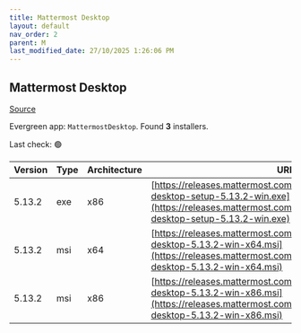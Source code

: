 ```yaml
---
title: Mattermost Desktop
layout: default
nav_order: 2
parent: M
last_modified_date: 27/10/2025 1:26:06 PM
---
```


## Mattermost Desktop

[Source](https://github.com/mattermost/desktop)

Evergreen app: `MattermostDesktop`. Found **3** installers.

Last check: 🟢

| Version | Type | Architecture | URI                                                                                                                                                                              |
| ------- | ---- | ------------ | -------------------------------------------------------------------------------------------------------------------------------------------------------------------------------- |
| 5.13.2  | exe  | x86          | [https://releases.mattermost.com/desktop/5.13.2/mattermost-desktop-setup-5.13.2-win.exe](https://releases.mattermost.com/desktop/5.13.2/mattermost-desktop-setup-5.13.2-win.exe) |
| 5.13.2  | msi  | x64          | [https://releases.mattermost.com/desktop/5.13.2/mattermost-desktop-5.13.2-win-x64.msi](https://releases.mattermost.com/desktop/5.13.2/mattermost-desktop-5.13.2-win-x64.msi)     |
| 5.13.2  | msi  | x86          | [https://releases.mattermost.com/desktop/5.13.2/mattermost-desktop-5.13.2-win-x86.msi](https://releases.mattermost.com/desktop/5.13.2/mattermost-desktop-5.13.2-win-x86.msi)     |
